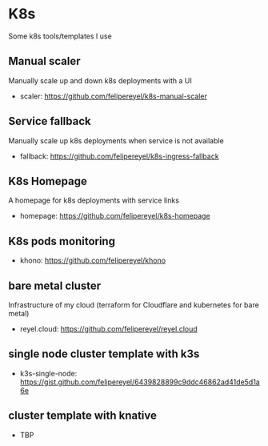 # K8s
Some k8s tools/templates I use


## Manual scaler
Manually scale up and down k8s deployments with a UI
- scaler: https://github.com/felipereyel/k8s-manual-scaler


## Service fallback
Manually scale up k8s deployments when service is not available
- fallback: https://github.com/felipereyel/k8s-ingress-fallback


## K8s Homepage
A homepage for k8s deployments with service links
- homepage: https://github.com/felipereyel/k8s-homepage


## K8s pods monitoring
- khono: https://github.com/felipereyel/khono


## bare metal cluster
Infrastructure of my cloud (terraform for Cloudflare and kubernetes for bare metal)
- reyel.cloud: https://github.com/felipereyel/reyel.cloud


## single node cluster template with k3s
- k3s-single-node: https://gist.github.com/felipereyel/6439828899c9ddc46862ad41de5d1a6e


## cluster template with knative
- TBP
